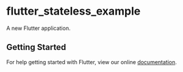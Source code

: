 # flutter_stateless_example

A new Flutter application.

## Getting Started

For help getting started with Flutter, view our online
[documentation](https://flutter.io/).
